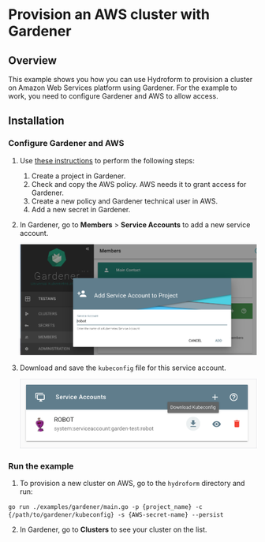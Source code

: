 # Provision an AWS cluster with Gardener

## Overview

This example shows you how you can use Hydroform to provision a cluster on Amazon Web Services platform using Gardener. For the example to work, you need to configure Gardener and AWS to allow access. 


## Installation

### Configure Gardener and AWS


1. Use [these instructions](https://gardener.cloud/050-tutorials/content/howto/gardener_aws/) to perform the following steps:

    1. Create a project in Gardener.
    2. Check and copy the AWS policy. AWS needs it to grant access for Gardener.
    3. Create a new policy and Gardener technical user in AWS.
    4. Add a new secret in Gardener. 

2. In Gardener, go to **Members** > **Service Accounts** to add a new service account. 

    ![Add Service Account](../assets/add-service-account.png)

3. Download and save the `kubeconfig` file for this service account. 

    ![Download kubeconfig](../assets/download-kubeconfig.png)

### Run the example

1. To provision a new cluster on AWS, go to the `hydroform` directory and run:

```
go run ./examples/gardener/main.go -p {project_name} -c {/path/to/gardener/kubeconfig} -s {AWS-secret-name} --persist
```
2. In Gardener, go to **Clusters** to see your cluster on the list.